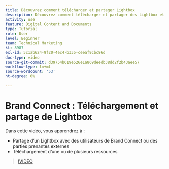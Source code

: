```yaml
---
title: Découvrez comment télécharger et partager Lightbox
description: Découvrez comment télécharger et partager des Lightbox et des ressources dans Brand Connect de [!UICONTROL Gestion des actifs numériques Workfront].
activity: use
feature: Digital Content and Documents
type: Tutorial
role: User
level: Beginner
team: Technical Marketing
kt: 8987
exl-id: 5c1ab624-9f20-4ec4-b335-ceeaf9cbc86d
doc-type: video
source-git-commit: d39754b619e526e1a869deedb38dd2f2b43aee57
workflow-type: tm+mt
source-wordcount: '53'
ht-degree: 0%

---
```


# Brand Connect : Téléchargement et partage de Lightbox

Dans cette vidéo, vous apprendrez à :

* Partage d’un Lightbox avec des utilisateurs de Brand Connect ou des parties prenantes externes
* Téléchargement d’une ou de plusieurs ressources

>[!VIDEO](https://video.tv.adobe.com/v/335249/?quality=12)
